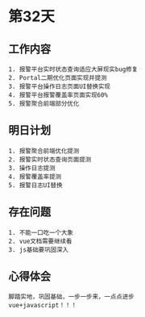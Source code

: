 # 第32天

## 工作内容

    1. 报警平台实时状态查询适应大屏现实bug修复
    2. Portal二期优化页面实现并提测
    3. 报警平台操作日志页面UI替换实现
    4. 报警平台报警覆盖率页面实现60%
    5. 报警聚合前端部分优化

## 明日计划

    1. 报警聚合前端优化提测
    2. 报警实时状态查询页面提测
    3. 操作日志提测
    4. 报警覆盖率提测
    5. 报警日志UI替换

## 存在问题

    1. 不能一口吃一个大象
    2. vue文档需要继续看
    3. js基础要巩固深入

## 心得体会

    脚踏实地，巩固基础，一步一步来，一点点进步
    vue+javascript！！！
